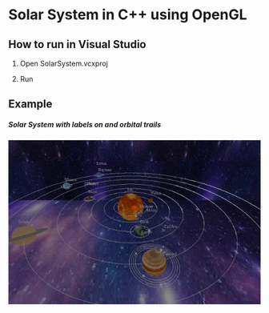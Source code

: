 # Solar System in C++ using OpenGL

## How to run in Visual Studio

1. Open SolarSystem.vcxproj

2. Run


## Example

##### Solar System with labels on and orbital trails

![Solar system](https://github.com/DaryaSokolova/model-solar-system/blob/master/logo.PNG)
